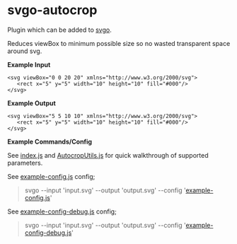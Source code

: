 
# svgo-autocrop

Plugin which can be added to [svgo](https://github.com/svg/svgo).

Reduces viewBox to minimum possible size so no wasted transparent space around svg.

**Example Input**
```
<svg viewBox="0 0 20 20" xmlns="http://www.w3.org/2000/svg">
   <rect x="5" y="5" width="10" height="10" fill="#000"/>
</svg>
```

**Example Output**
```
<svg viewBox="5 5 10 10" xmlns="http://www.w3.org/2000/svg">
   <rect x="5" y="5" width="10" height="10" fill="#000"/>
</svg>
```

**Example Commands/Config**

See [index.js](index.js) and [AutocropUtils.js](lib/AutocropUtils.js) for quick walkthrough of supported parameters.

See [example-config.js](example-config.js) config;
> svgo --input 'input.svg' --output 'output.svg' --config '[example-config.js](example-config.js)'

See [example-config-debug.js](example-config-debug.js) config;
> svgo --input 'input.svg' --output 'output.svg' --config '[example-config-debug.js](example-config-debug.js)'
